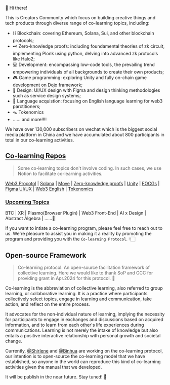 🥳 Hi there!

This is Creators Community which focus on building creative things and tech products through diverse range of co-learning topics, including:

- ⛓ Blockchain: covering Ethereum, Solana, Sui, and other blockchain protocols;
- 🗝 Zero-knowledge proofs: including foundamental theories of zk circuit, implementing Plonk using python, delving into advanced zk protocols like Halo2;
- 💻 Development: encompassing low-code tools, the prevailing trend empowering individuals of all backgrounds to create their own products;
- 🎮 Game programming: exploring Unity and fully on-chain game development on Dojo framework;
- 🎨 Design: UI/UX design with Figma and design thinking methodologies such as service design systems;
- 💬 Language acquistion: focusing on English language learning for web3 parctitioners;
- 🪤 Tokenomics
- ...... and more!!!!


We have over 130,000 subscribers on wechat which is the biggest social media platform in China and we have accumulated about 800 participants in total in our co-learning activities.



## [Co-learning Repos](https://706community.notion.site/287e664fde8749ae9e40880eee67ba17?v=31c0b48a72bc444b9c16a1349f179b3c&pvs=74)
> Some co-learning topics don't involve coding. In such cases, we use Notion to facilitate co-learning activities. 

[Web3 Procotol](https://github.com/CreatorsDAO/web3-protocol-co-learn) | [Solana](https://github.com/CreatorsDAO/solana-co-learn) | [Move](https://github.com/CreatorsDAO/move-co-learn) | [Zero-knowledge proofs](https://learn.z2o-k7e.world/) | [Unity](https://706community.notion.site/Unity-894502bf520540a1a5baeafcfbe4a6d6) | [FOCGs](https://706community.notion.site/On-Chain-Gaming-1-6844e99b9a3c4bebbe74787dde87713b) | [Figma UI/UX](https://706community.notion.site/Figma-1-6ada04ba93234b90b05e0df1eddbca02?pvs=25) |  [Web3 English](https://706community.notion.site/Web3-2-f1aa5c73ac9446d0a17ff000158a4837) | [Tokenomics](https://706community.notion.site/Tokenomics-059b04e151e847729fcd3c5ae05b72a0)

### [Upcoming Topics](https://www.notion.so/706community/Creators-3ee453c764a04f81a872c4bc160fb7d5?pvs=4#492a04d5779d4ce8b7e227009f75d08b)

BTC | XR | Plasmo(Browser Plugin) | Web3 Front-End | AI x Design | Abstract Algebra | ......🤔


If you want to intiate a co-learning program, please feel free to reach out to us. We're pleasure to assist you in making it a reality by promoting the program and providing you with the `Co-learning Protocol`. 👇🏻

## Open-source Framework
> Co-learning protocol: An open-source facilitation framework of collective learning. Here we would like to thank SoP and GCC for providing grant in Apr.2024 for this protocol. 👐

Co-learning is the abbreviation of collective learning, also referred to group learning, or collaborative learning. It is a practice where participants collectively select topics, engage in learning and communication, take action, and reflect on the entire process.

It advocates for the non-individual nature of learning, implying the necessity for participants to engage in exchanges and discussions based on acquired information, and to learn from each other's life experiences during communications. Learning is not merely the intake of knowledge but also entails a positive interactive relationship with personal growth and societal change.

Currently, [@Shirlene](https://twitter.com/shirleneliu69) and [@Binhua](https://twitter.com/Binhua6) are working on the co-learning protocol, our intention is to open-source the co-learning model that we have established, so anyone in the world can reproduce this kind of co-learning activities given the manual that we developed. 

It will be publish in the near future. Stay tuned! 🚀